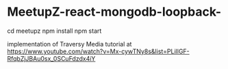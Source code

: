 ﻿# MeetupZ-react-mongodb-loopback-

cd meetupz
npm install
npm start

implementation of Traversy Media tutorial at https://www.youtube.com/watch?v=Mx-cywTNy8s&list=PLillGF-RfqbZjJBAu0sx_0SCuFdzdx4iY
